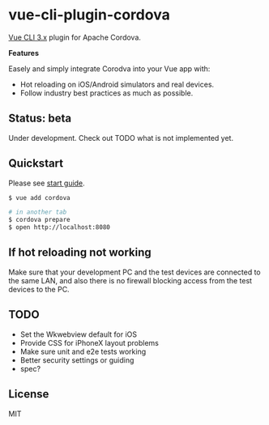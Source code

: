 # vue-cli-plugin-cordova
[Vue CLI 3.x](https://github.com/vuejs/vue-cli) plugin for Apache Cordova.  

**Features**

Easely and simply integrate Corodva into your Vue app with:
- Hot reloading on iOS/Android simulators and real devices.
- Follow industry best practices as much as possible.

## Status: beta
Under development. Check out TODO what is not implemented yet.

## Quickstart
Please see [start guide](https://github.com/dekimasoon/vue-cli-plugin-cordova/blob/master/docs/StartGuide.md).

```sh
$ vue add cordova

# in another tab
$ cordova prepare
$ open http://localhost:8080
```

## If hot reloading not working
Make sure that your development PC and the test devices are connected to the same LAN, and also there is no firewall blocking access from the test devices to the PC.

## TODO
- Set the Wkwebview default for iOS
- Provide CSS for iPhoneX layout problems
- Make sure unit and e2e tests working
- Better security settings or guiding
- spec?

## License
MIT

